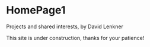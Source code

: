 # HomePage1
Projects and shared interests, by David Lenkner

This site is under construction, thanks for your patience!
